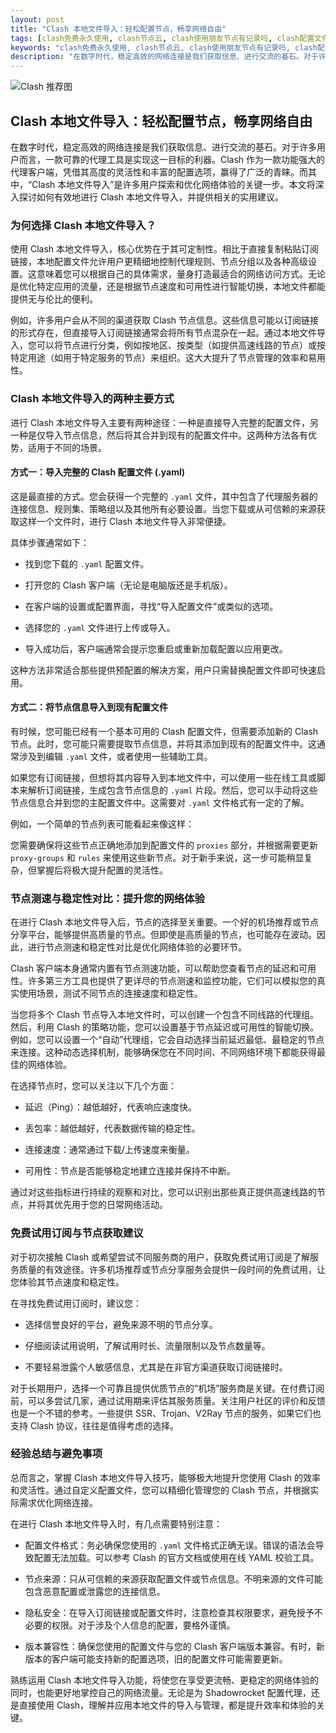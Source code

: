 ```yaml
---
layout: post
title: "Clash 本地文件导入：轻松配置节点，畅享网络自由"
tags: [clash免费永久使用, clash节点云, clash使用朋友节点有记录吗, clash配置文件在哪, sstap手机版, 两元店节点订阅]
keywords: "clash免费永久使用, clash节点云, clash使用朋友节点有记录吗, clash配置文件在哪, sstap手机版, 两元店节点订阅"
description: "在数字时代，稳定高效的网络连接是我们获取信息、进行交流的基石。对于许多用户而言，一款可靠的代理工具是实现这一目标的利器。Clash 作为一款功能强大的代理客户端，凭借其高度的灵活性和丰富的配置选项，赢得了广泛的青睐。而其中，“Clash 本地文件导入”是许多用户探索和优化网络体验的关键一步。本文将深入探讨如何有效地进行 Clash 本地文件导入，并提供相关的实用建议。"
---
```


![Clash 推荐图](https://clashjd.github.io/assets/img/稳定订阅机场推荐.png)

## Clash 本地文件导入：轻松配置节点，畅享网络自由

在数字时代，稳定高效的网络连接是我们获取信息、进行交流的基石。对于许多用户而言，一款可靠的代理工具是实现这一目标的利器。Clash 作为一款功能强大的代理客户端，凭借其高度的灵活性和丰富的配置选项，赢得了广泛的青睐。而其中，“Clash 本地文件导入”是许多用户探索和优化网络体验的关键一步。本文将深入探讨如何有效地进行 Clash 本地文件导入，并提供相关的实用建议。

### 为何选择 Clash 本地文件导入？

使用 Clash 本地文件导入，核心优势在于其可定制性。相比于直接复制粘贴订阅链接，本地配置文件允许用户更精细地控制代理规则、节点分组以及各种高级设置。这意味着您可以根据自己的具体需求，量身打造最适合的网络访问方式。无论是优化特定应用的流量，还是根据节点速度和可用性进行智能切换，本地文件都能提供无与伦比的便利。

例如，许多用户会从不同的渠道获取 Clash 节点信息。这些信息可能以订阅链接的形式存在，但直接导入订阅链接通常会将所有节点混杂在一起。通过本地文件导入，您可以将节点进行分类，例如按地区、按类型（如提供高速线路的节点）或按特定用途（如用于特定服务的节点）来组织。这大大提升了节点管理的效率和易用性。

### Clash 本地文件导入的两种主要方式

进行 Clash 本地文件导入主要有两种途径：一种是直接导入完整的配置文件，另一种是仅导入节点信息，然后将其合并到现有的配置文件中。这两种方法各有优势，适用于不同的场景。

#### 方式一：导入完整的 Clash 配置文件 (.yaml)

这是最直接的方式。您会获得一个完整的 `.yaml` 文件，其中包含了代理服务器的连接信息、规则集、策略组以及其他所有必要设置。当您下载或从可信赖的来源获取这样一个文件时，进行 Clash 本地文件导入非常便捷。

具体步骤通常如下：

- 找到您下载的 `.yaml` 配置文件。

- 打开您的 Clash 客户端（无论是电脑版还是手机版）。

- 在客户端的设置或配置界面，寻找“导入配置文件”或类似的选项。

- 选择您的 `.yaml` 文件进行上传或导入。

- 导入成功后，客户端通常会提示您重启或重新加载配置以应用更改。

这种方法非常适合那些提供预配置的解决方案，用户只需替换配置文件即可快速启用。

#### 方式二：将节点信息导入到现有配置文件

有时候，您可能已经有一个基本可用的 Clash 配置文件，但需要添加新的 Clash 节点。此时，您可能只需要提取节点信息，并将其添加到现有的配置文件中。这通常涉及到编辑 `.yaml` 文件，或者使用一些辅助工具。

如果您有订阅链接，但想将其内容导入到本地文件中，可以使用一些在线工具或脚本来解析订阅链接，生成包含节点信息的 `.yaml` 片段。然后，您可以手动将这些节点信息合并到您的主配置文件中。这需要对 `.yaml` 文件格式有一定的了解。

例如，一个简单的节点列表可能看起来像这样：

您需要确保将这些节点正确地添加到配置文件的 `proxies` 部分，并根据需要更新 `proxy-groups` 和 `rules` 来使用这些新节点。对于新手来说，这一步可能稍显复杂，但掌握后将极大提升配置的灵活性。

### 节点测速与稳定性对比：提升您的网络体验

在进行 Clash 本地文件导入后，节点的选择至关重要。一个好的机场推荐或节点分享平台，能够提供高质量的节点。但即使是高质量的节点，也可能存在波动。因此，进行节点测速和稳定性对比是优化网络体验的必要环节。

Clash 客户端本身通常内置有节点测速功能，可以帮助您查看节点的延迟和可用性。许多第三方工具也提供了更详尽的节点测速和监控功能，它们可以模拟您的真实使用场景，测试不同节点的连接速度和稳定性。

当您将多个 Clash 节点导入本地文件时，可以创建一个包含不同线路的代理组。然后，利用 Clash 的策略功能，您可以设置基于节点延迟或可用性的智能切换。例如，您可以设置一个“自动”代理组，它会自动选择当前延迟最低、最稳定的节点来连接。这种动态选择机制，能够确保您在不同时间、不同网络环境下都能获得最佳的网络体验。

在选择节点时，您可以关注以下几个方面：

- 延迟（Ping）：越低越好，代表响应速度快。

- 丢包率：越低越好，代表数据传输的稳定性。

- 连接速度：通常通过下载/上传速度来衡量。

- 可用性：节点是否能够稳定地建立连接并保持不中断。

通过对这些指标进行持续的观察和对比，您可以识别出那些真正提供高速线路的节点，并将其优先用于您的日常网络活动。

### 免费试用订阅与节点获取建议

对于初次接触 Clash 或希望尝试不同服务商的用户，获取免费试用订阅是了解服务质量的有效途径。许多机场推荐或节点分享服务会提供一段时间的免费试用，让您体验其节点速度和稳定性。

在寻找免费试用订阅时，建议您：

- 选择信誉良好的平台，避免来源不明的节点分享。

- 仔细阅读试用说明，了解试用时长、流量限制以及节点数量等。

- 不要轻易泄露个人敏感信息，尤其是在非官方渠道获取订阅链接时。

对于长期用户，选择一个可靠且提供优质节点的“机场”服务商是关键。在付费订阅前，可以多尝试几家，通过试用期来评估其服务质量。关注用户社区的评价和反馈也是一个不错的参考。一些提供 SSR、Trojan、V2Ray 节点的服务，如果它们也支持 Clash 协议，往往是值得考虑的选择。

### 经验总结与避免事项

总而言之，掌握 Clash 本地文件导入技巧，能够极大地提升您使用 Clash 的效率和灵活性。通过自定义配置文件，您可以精细化管理您的 Clash 节点，并根据实际需求优化网络连接。

在进行 Clash 本地文件导入时，有几点需要特别注意：

- 配置文件格式：务必确保您使用的 `.yaml` 文件格式正确无误。错误的语法会导致配置无法加载。可以参考 Clash 的官方文档或使用在线 YAML 校验工具。

- 节点来源：只从可信赖的来源获取配置文件或节点信息。不明来源的文件可能包含恶意配置或泄露您的连接信息。

- 隐私安全：在导入订阅链接或配置文件时，注意检查其权限要求，避免授予不必要的权限。对于涉及个人信息的配置，要格外谨慎。

- 版本兼容性：确保您使用的配置文件与您的 Clash 客户端版本兼容。有时，新版本的客户端可能支持新的配置选项，旧的配置文件可能需要更新。

熟练运用 Clash 本地文件导入功能，将使您在享受更流畅、更稳定的网络体验的同时，也能更好地掌控自己的网络流量。无论是为 Shadowrocket 配置代理，还是直接使用 Clash，理解并应用本地文件的导入与管理，都是提升效率和体验的关键。